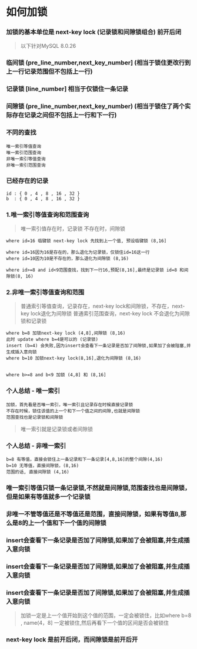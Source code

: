 # 如何加锁

### 加锁的基本单位是 next-key lock (记录锁和间隙锁组合) 前开后闭

> 以下针对MySQL 8.0.26

### 临间锁 (pre_line_number,next_key_number] (相当于锁住更改行到上一行记录范围但不包括上一行)

### 记录锁 [line_number] 相当于仅锁住一条记录

### 间隙锁 (pre_line_number,next_key_number) (相当于锁住了两个实际存在记录之间但不包括上一行和下一行)

### 不同的查找
```
唯一索引等值查询
唯一索引范围查询
非唯一索引等值查询
非唯一索引范围查询
```

### 已经存在的记录
```
id : { 0 , 4 , 8 , 16 , 32 }
b  : { 0 , 4 , 8 , 16 , 32 }
```

### 1.唯一索引等值查询和范围查询

> 唯一索引值存在时，记录锁
> 不存在时，间隙锁

```
where id=16 临键锁 next-key lock 先找到上一个值, 预设临键锁 (8,16]

where id=16因为16是存在的，那么退化为记录锁，仅锁住id=16这一行
where id=10因为10是不存在的，那么退化为间隙锁 (8,16)

where id>=8 and id<9范围查找，找到下一行16,预配(8,16],最终是记录锁 id=8 和间隙锁(8, 16)
```

### 2.非唯一索引等值查询和范围

> 普通索引等值查询，记录存在，next-key lock和间隙锁，不存在，next-key lock退化为间隙锁
> 普通索引范围查询，next-key lock 不会退化为间隙锁和记录锁

```
where b=8 加锁next-key lock (4,8],间隙锁 (8,16)
此时 update where b=4是可以的 (记录锁)
insert (b=4) 会失败,因为insert会查看下一条记录是否加了间隙锁,如果加了会被阻塞,并生成插入意向锁
where b=10 加锁next-key lock(8,16],退化为间隙锁 (8,16)


where b>=8 and b<9 加锁 (4,8] 和 (8,16]
```

### 个人总结 - 唯一索引
```
加锁，首先看是否唯一索引，唯一索引且记录存在时候直接记录锁
不存在时候，锁住该值的上一个和下一个值之间的间隙,也就是间隙锁
范围查找也是记录锁和间隙锁
```
> 唯一索引就是记录锁或者间隙锁 

### 个人总结 - 非唯一索引
```
b=8 有等值，直接会锁住上一条记录和下一条记录[4,8,16]的整个间隙(4,16) 
b=10 无等值，直接间隙锁，(8,16)
范围的话, 直接间隙锁 (4,16)
```

### 唯一索引等值只锁一条记录锁,不然就是间隙锁,范围查找也是间隙锁，但是如果有等值就多一个记录锁

### 非唯一不管等值还是不等值还是范围，直接间隙锁，如果有等值8,那么是8的上一个值和下一个值的间隙锁


### insert会查看下一条记录是否加了间隙锁,如果加了会被阻塞,并生成插入意向锁

### insert会查看下一条记录是否加了间隙锁,如果加了会被阻塞,并生成插入意向锁

### insert会查看下一条记录是否加了间隙锁,如果加了会被阻塞,并生成插入意向锁

> 加锁一定是上一个值开始到这个值的范围，一定会被锁住，比如where b=8 , name(4，8] 一定被锁住,然后再看下一个值的区间是否会被锁住

### next-key lock 是前开后闭，而间隙锁是前开后开